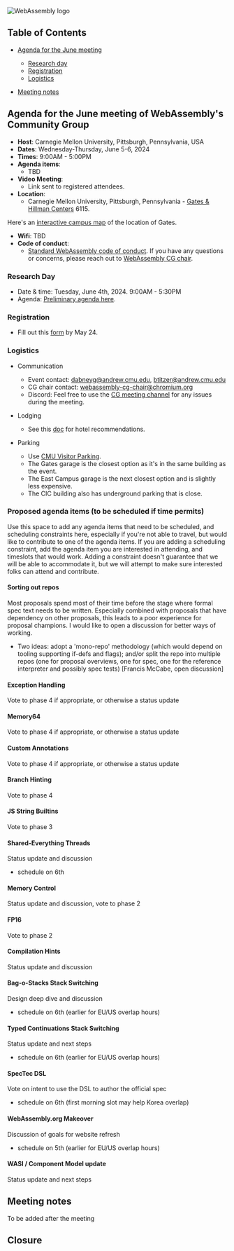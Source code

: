 ![WebAssembly logo](/images/WebAssembly.png)

## Table of Contents

* [Agenda for the June meeting](#agenda-for-the-June-meeting-of-webassemblys-community-group)
    
   * [Research day](#research-day) 
   * [Registration](#registration)
   * [Logistics](#logistics)

* [Meeting notes](#meeting-notes)


## Agenda for the June meeting of WebAssembly's Community Group

- **Host**: Carnegie Mellon University, Pittsburgh, Pennsylvania, USA
- **Dates**: Wednesday-Thursday, June 5-6, 2024
- **Times**: 9:00AM - 5:00PM
- **Agenda items**: 
    - TBD
- **Video Meeting**:
    - Link sent to registered attendees.
- **Location**:
    - Carnegie Mellon University, Pittsburgh, Pennsylvania - [Gates & Hillman Centers](https://maps.app.goo.gl/yG2fozWrGsf4GMua8) 6115.

Here's an [interactive campus map](https://map.concept3d.com/?id=192#!ct/19362,7382,1568,0,7308?m/15778?s/gates?mc/40.44504249681714,-79.94456500000001?z/17.1611187129103?lvl/0?share) of the location of Gates.

- **Wifi**: TBD
- **Code of conduct**:
    - [Standard WebAssembly code of conduct](https://github.com/WebAssembly/meetings/blob/main/CODE_OF_CONDUCT.md). If you have any questions or concerns, please reach out to [WebAssembly CG chair](mailto:webassembly-cg-chair@chromium.org).

### Research Day

- Date & time: Tuesday, June 4th, 2024. 9:00AM - 5:30PM 
- Agenda: [Preliminary agenda here](https://www.cs.cmu.edu/~wasm/wasm-research-day-2024.html).

### Registration

- Fill out this [form](https://forms.gle/ahNN9e7Nwc8W9PtQ7) by May 24.

### Logistics

- Communication
    - Event contact: dabneyg@andrew.cmu.edu, btitzer@andrew.cmu.edu 
    - CG chair contact: webassembly-cg-chair@chromium.org 
    - Discord: Feel free to use the [CG meeting channel](https://discord.com/channels/453584038356058112/1228021998647509013) for any issues during the meeting.
 
- Lodging
    - See this [doc](https://docs.google.com/document/d/1Hjfl6QnqVQuXjFZ9vuP0vTMl0sQhBhupu_vfg2XbE5Q/edit) for hotel recommendations.

- Parking
    - Use [CMU Visitor Parking](https://www.cmu.edu/transportation/park/visitor.html).
    - The Gates garage is the closest option as it's in the same building as the event.
    - The East Campus garage is the next closest option and is slightly less expensive.
    - The CIC building also has underground parking that is close.

### Proposed agenda items (to be scheduled if time permits)
Use this space to add any agenda items that need to be scheduled, and scheduling constraints here, especially if you're not able to travel, but would like to contribute to one of the agenda items. If you are adding a scheduling constraint, add the agenda item you are interested in attending, and timeslots that would work.
Adding a constraint doesn't guarantee that we will be able to accommodate it, but we will attempt to make sure interested folks can attend and contribute. 

#### Sorting out repos
Most proposals spend most of their time before the stage where formal spec text needs to be written. Especially combined with proposals that have dependency on other proposals, this leads to a poor experience for proposal champions. I would like to open a discussion for better ways of working.

 - Two ideas: adopt a 'mono-repo' methodology (which would depend on tooling supporting if-defs and flags); and/or split the repo into multiple repos (one for proposal overviews, one for spec, one for the reference interpreter and possibly spec tests) [Francis McCabe, open discussion]

#### Exception Handling
Vote to phase 4 if appropriate, or otherwise a status update

#### Memory64
Vote to phase 4 if appropriate, or otherwise a status update

#### Custom Annotations
Vote to phase 4 if appropriate, or otherwise a status update

#### Branch Hinting
Vote to phase 4

#### JS String Builtins
Vote to phase 3

#### Shared-Everything Threads
Status update and discussion
- schedule on 6th

#### Memory Control
Status update and discussion, vote to phase 2

#### FP16
Vote to phase 2

#### Compilation Hints
Status update and discussion

#### Bag-o-Stacks Stack Switching
Design deep dive and discussion
- schedule on 6th (earlier for EU/US overlap hours)

#### Typed Continuations Stack Switching
Status update and next steps
- schedule on 6th (earlier for EU/US overlap hours)

#### SpecTec DSL
Vote on intent to use the DSL to author the official spec
- schedule on 6th (first morning slot may help Korea overlap)

#### WebAssembly.org Makeover
Discussion of goals for website refresh
- schedule on 5th (earlier for EU/US overlap hours)

#### WASI / Component Model update
Status update and next steps

## Meeting notes
To be added after the meeting

## Closure
